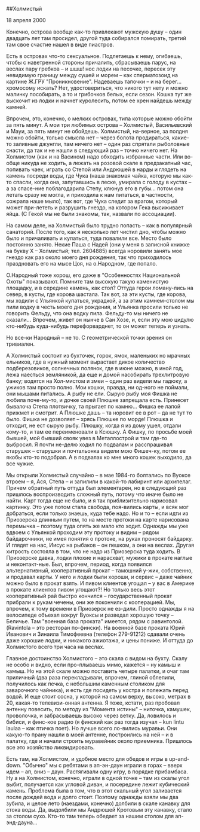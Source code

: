 ##Холмистый

18 апреля 2000

Конечно, острова вообще как-то привлекают мужскую душу – один двадцать лет там просидел, другой туда собирался помирать, третий там свое счастие нашел в виде пиастров.

Есть в островах что-то сексуальное. Подлетаешь к нему, огибаешь, чтобы с наветренной стороны причалить, сбрасываешь парус, на веслах пару гребков – и шшш! нос лодки на песочке, пересек эту невидимую границу между сушей и морем – как сперматозоид на картине Ж.ГРУ "Проникновение". Надеваешь тапочки – и на берег... хромосому искать? Нет, удостовериться, что никого тут нету и можно малинку пособирать, а то и грибочков белых, если сезон. Кошка тут же выскочит из лодки и начнет куролесить, потом ее хрен найдешь между камней.

Впрочем, это, конечно, о мелких островах, типа которые можно обойти за пять минут. А мои три любимых острова – Холмистый, Васильевский и Мауи, за пять минут не обойдешь. Холмистый, на-верное, за полдня можно обойти, только смысла нет – через болота продираться, какие-то заливные джунгли, там ничего нет – один раз спрятали рыболовные снасти, да так и не нашли в следующий раз – точно ничего нет. На Холмистом (как и на Васином) надо обходить избранные части. Или во-обще никуда не ходить, а лежать на розовой скале в предзакатный час, попивать чаек, играть со Степой или Андрюшей в нарды и глядеть на камень посреди воды, где Чука (наша знакомая чайка, которую мы как-то спасли, когда она, запутавшись в леске, умирала с голоду в кустах – а за спасе-ние поблагодарила Степу, клюнув его в губы... потом она летать сразу не могла, и приходила к нам питаться, в частности, сожрала наше мыло), так вот, где Чука следит за врагом, который может при-лететь и разрушить гнездо, на котором Гека высиживает яйца. (С Гекой мы не были знакомы, так, назвали по ассоциации).

На самом деле, на Холмистый было трудно попасть – как в популярный санаторий. После того, как я несколько лет чистил дно, чтобы можно было и причаливать и купаться, туда повалили все. Место было постоянно занято. Некие Паша с Надей (они у меня в записной книжке на букву Х – Холмистый; тел. 2604885) всегда норовили занять мое гнездо как раз около моего дня рождения, так что приходилось праздновать его на мысе Цоя, на о.Народном, где попало.

О.Народный тоже хорош, его даже в "Особенностях Национальной Охоты" показывают. Помните там высокую такую каменистую площадку, и в середине камень, как стол? Оттуда герои ломану-лись на север, в кусты, где корова шастала. Так вот, за эти кусты, где корова, мы ходили с Ульянкой купаться, украдкой, а за этим камнем-столом мы пили водку в честь моего дня рождения, и Ульянка просили только не говорить Фельду, что она водку пила. Фельду-то мы ничего не сказали... Впрочем, живет он нынче в Сан Хозе, и, если эту мою цидулю кто-нибудь куда-нибудь перефорварднет, то он может теперь и узнать.

Но все-ки Народный – не то. С геометрической точки зрения он тривиален.

А Холмистый состоит из бухточек, горок, ямок, маленьких но мрачных ельников, где в нужный момент вырастает дикое количество подберезовиков, солнечных полянок, где в июне можно, в иной год, лежа наесться земляникой, да еще и домой насобирать трехлитровую банку; водятся на Хол-мистом и змеи – один раз видели мы гадюку, а ужиков там просто полно. Мои кошки, правда, ни од-ного не поймали, они мышами питались. А рыбу не ели. Сырую рыбу моя Фишка не любила поче-му-то, и дочке своей Плюшке запрещала есть. Принесет бывалоча Степа плотвичку, та прыгает по камню... Фишка ее лапой прижмет и смотрит. А Плюшке дашь – та норовит ее в рот – да не тут то было. Фишка не дозволяет – хрясь Плюшке по морде! Плюшка и отходит, не ест сырую рыбу. Плюшку, когда я из дому ушел, отдали кому-то, и там ее переименовали в Ксюшку. А Фишку, по просьбе моей бывшей, мой бывший свояк увез в Металлострой и там где-то выбросил. Я почти не-делю ходил по подвалам и расспрашивал старушек – старушки и почтальонка видели мою Фишеч-ку, потом ее якобы кто-то подобрал. А в подвалах ко мне много кошек выходило, да все чужие.

Мы открыли Холмистый случайно – в мае 1984-го болтались по Вуоксе втроем – я, Ася, Степа – и запилили в какой-то лабиринт или архипелаг. Причем обратный путь оттуда был элементарен, но в следующий раз пришлось воспроизводить сложный путь, потому что иначе было не найти. Карт тогда еще не было, и я так приблизительно нарисовал картинку. Это уже потом стала свобода, поя-вились карты, и всяк мог добраться, если только знаешь, куда тебе надо. Но и то – если идти из Приозерска длинным путем, то на месте протоки на карте нарисована перемычка – поэтому туда опять же мало кто ходит. Однажды мы уже вдвоем с Ульянкой проходим эту протоку и видим – рядом байдарочники, не имея понятия о протоке, на руках проносят байдарку. И глядят на нас, Иисус на рыбаков – он пешком, а они на веслах. Другая хитрость состояла в том, что не надо из Приозерска туда ходить. В Приозерске давка, лодки плохие и нарасхват, мужики в прокате наглые и неконтакт-ные. Был, впрочем, период, когда появился альтернативный, кооперативный прокат – тамошний у-жик, собственно, и продавал карты. У него и лодки были хороши, и сервис – даже чайник можно было в прокат взять. И пивом клиентов угощал – у вас в Америке в прокате клиентов пивом угощают?! Но только весь этот кооперативный рай быстро кончился – государственный прокат прибрали к рукам чечены, они же покончили с кооперацией. Мы, впрочем, к тому времени в Приозерск не ез-дили. Просто однажды я на велосипеде объехал вокруг Вуоксы и разведал хорошую точку – Беличье. Там "военная база проката" имеется, рядом с равинтолой. (Ravintola – это ресторан по-фински). На военной базе проката Юрий Иванович и Зинаила Тимофеевна (телефон 279-91212) сдавали очень даже хорошие лодки, и никакого ажиотажа, и цены пониже. И оттуда до Холмистого всего три часа на веслах.

Главное достоинство Холмистого – это скала с видом на бухту. Скалу не особо и видно, если про-плываешь мимо, кажется – ну камыш и камыш. Но на этой скале можно поставить четыре палатки, и очаг там приличный (два раза перекладывали, впрочем, глиной облепили, получилось как печка, с небольшим каменным столиком для заварочного чайника), и есть где посидеть у костра и полежать перед водой. И еще стоит сосна, у которой на самом верху, высоко, метрах в 20, какая-то телевизи-онная антенна. Я тоже, кстати, раз пробовал антенну повесить, по методу из "Момента истины" – ниточка, камушек, проволочка, и забрасываешь высоко через ветку. Да, ловилось и бибиси, и финс-кое радио (я финский как раз тогда изучал – kun lintu laulaa – как птичка поет). Но лучше всего ло-вились муравьи. Они какую-то прану нашли в моей антенне, построились на ней – и в палатку, где и начали строить муравейник около приемника. Пришлось все это хозяйство ликвидировать.

Есть там, на Холмистом, и удобное место для обедов и игры в up-and-down. "Обычно" мы с ребятами в ап-эн-даун играли в горах – вверх идем – ап, вниз – даун. Растягивали одну игру, в порядке прибамбаса. Ну а на Холмистом, конечно, играли в одной точке – там из скалы угол выбит, получается как угловой диван, и посередине лежит кубический камень. Проблема была в том, что в этот скальный угол заливается после дождей вода и долго стоит. Поэтому однажды взяли мы два зубила, и целое лето (наездами, конечно) долбили в скале канавку для стока воды. Да, выдолбили мы Андрюшей Кротовым эту канавку, стало за столом сухо. Кто-то там теперь обедает за нашим столом для ап-энд-дауна...
